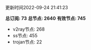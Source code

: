 更新时间2022-09-24 21:41:23

**总订阅: 73**
**总节点: 2640**
**有效节点: 745**
- v2ray节点: 268
- ss节点: 455
- trojan节点: 22
